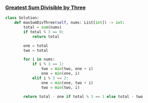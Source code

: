 ### [Greatest Sum Divisible by Three](https://leetcode.com/problems/greatest-sum-divisible-by-three/   )

```Python
class Solution:
    def maxSumDivThree(self, nums: List[int]) -> int:
        total = sum(nums)
        if total % 3 == 0:
            return total

        one = total
        two = total

        for i in nums:
            if i % 3 == 1:
                two = min(two, one + i)
                one = min(one, i)
            elif i % 3 == 2:
                one = min(one, two + i)
                two = min(two, i)

        return total - one if total % 3 == 1 else total - two
```